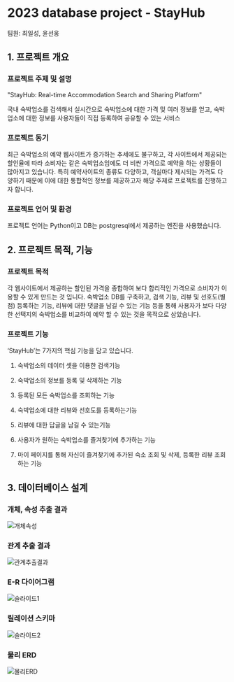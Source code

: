 # 2023 database project - StayHub
팀원: 최일성, 윤선웅

## 1. 프로젝트 개요
### 프로젝트 주제 및 설명

"StayHub: Real-time Accommodation Search and Sharing Platform"

국내 숙박업소를 검색해서 실시간으로 숙박업소에 대한 가격 및 여러 정보를 얻고, 숙박업소에 대한 정보를 사용자들이 직접 등록하여 공유할 수 있는 서비스

### 프로젝트 동기

최근 숙박업소의 예약 웹사이트가 증가하는 추세에도 불구하고, 각 사이트에서 제공되는 할인율에 따라 소비자는 같은 숙박업소임에도 더 비싼 가격으로 예약을 하는 상황들이 많아지고 있습니다. 특히 예약사이트의 종류도 다양하고, 객실마다 제시되는 가격도 다양하기 때문에 이에 대한 통합적인 정보를 제공하고자 해당 주제로 프로젝트를 진행하고자 합니다.

### 프로젝트 언어 및 환경

프로젝트 언어는 Python이고 DB는 postgresql에서 제공하는 엔진을 사용했습니다.

## 2. 프로젝트 목적, 기능
### 프로젝트 목적

각 웹사이트에서 제공하는 할인된 가격을 종합하여 보다 합리적인 가격으로 소비자가 이용할 수 있게 만드는 것 입니다. 숙박업소 DB를 구축하고, 검색 기능, 리뷰 및 선호도(별점) 등록하는 기능, 리뷰에 대한 댓글을 남길 수 있는 기능 등을 통해 사용자가 보다 다양한 선택지의 숙박업소를 비교하여 예약 할 수 있는 것을 목적으로 삼았습니다.
 
### 프로젝트 기능

‘StayHub’는 7가지의 핵심 기능을 담고 있습니다.

1. 숙박업소의 데이터 셋을 이용한 검색기능

2. 숙박업소의 정보를 등록 및 삭제하는 기능

3. 등록된 모든 숙박업소를 조회하는 기능

4. 숙박업소에 대한 리뷰와 선호도를 등록하는기능

5. 리뷰에 대한 답글을 남길 수 있는기능

6. 사용자가 원하는 숙박업소를 즐겨찾기에 추가하는 기능

7. 마이 페이지를 통해 자신이 즐겨찾기에 추가된 숙소 조회 및 삭제, 등록한 리뷰 조회하는 기능


## 3. 데이터베이스 설계
### 개체, 속성 추출 결과

![개체속성](https://github.com/ssunbear/database/assets/117508164/585ff72e-679b-4c5e-8a3b-82171da10f24)

### 관계 추출 결과
![관계추출결과](https://github.com/ssunbear/database/assets/117508164/cce47775-aac1-4954-87f6-43adad6c2e23)


### E-R 다이어그램
![슬라이드1](https://github.com/ssunbear/database/assets/117508164/2368943b-5165-46fd-8cb3-a6a5288faf5e)

### 릴레이션 스키마
![슬라이드2](https://github.com/ssunbear/database/assets/117508164/67f2a6d5-2e58-4ffb-acc8-c59e23e9845a)

### 물리 ERD
![물리ERD](https://github.com/ssunbear/database/assets/117508164/c2db1a52-59c8-494c-bba0-481ee09bd0c3)





